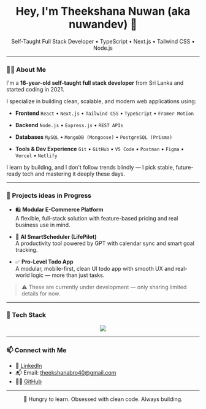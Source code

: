 <h1 align="center">Hey, I'm Theekshana Nuwan (aka nuwandev) 👋</h1>
<p align="center">
  Self-Taught Full Stack Developer • TypeScript • Next.js • Tailwind CSS • Node.js
</p>

---

### 👨‍💻 About Me

I'm a **16-year-old self-taught full stack developer** from Sri Lanka and started coding in 2021.

I specialize in building clean, scalable, and modern web applications using:

- **Frontend**
`React` • `Next.js` • `Tailwind CSS` • `TypeScript` • `Framer Motion`

- **Backend**
`Node.js` • `Express.js` • `REST APIs`

- **Databases**
`MySQL` • `MongoDB (Mongoose)` • `PostgreSQL (Prisma)`

- **Tools & Dev Experience**
`Git` • `GitHub` • `VS Code` • `Postman` • `Figma` • `Vercel` • `Netlify`

I learn by building, and I don't follow trends blindly — I pick stable, future-ready tech and mastering it deeply these days.

---

### 🚧 Projects ideas in Progress

- 🛍️ **Modular E-Commerce Platform**  
  A flexible, full-stack solution with feature-based pricing and real business use in mind.

- 📅 **AI SmartScheduler (LifePilot)**  
  A productivity tool powered by GPT with calendar sync and smart goal tracking.

- ✅ **Pro-Level Todo App**  
  A modular, mobile-first, clean UI todo app with smooth UX and real-world logic — more than just tasks.

> ⚠️ These are currently under development — only sharing limited details for now.

---

### 🧠 Tech Stack

<div align="center">
  <img src="https://skillicons.dev/icons?i=ts,js,react,nextjs,nodejs,express,mongodb,mysql,postgresql,tailwind,html,css,git,vscode" />
</div>

---

### 📫 Connect with Me

- 💼 [LinkedIn](https://www.linkedin.com/in/nuwandev/)
- 📬 Email: theekshanabro40@gmail.com
- 🧑‍💻 [GitHub](https://github.com/nuwandev)

---

<p align="center">
  🚀 Hungry to learn. Obsessed with clean code. Always building.
</p>
